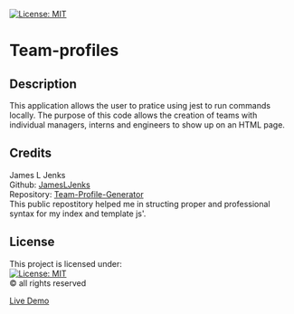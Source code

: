 [![License: MIT](https://img.shields.io/badge/License-MIT-yellow.svg)](https://opensource.org/licenses/MIT)
# Team-profiles
## Description
This application allows the user to pratice using jest to run commands locally. The purpose of this code allows the creation of teams with individual managers, interns and engineers to show up on an HTML page.


## Credits
James L Jenks<br />
Github: [JamesLJenks](https://github.com/JamesLJenks)<br />
Repository: [Team-Profile-Generator](https://github.com/JamesLJenks/10_OOP-Team-Profile-Generator)<br />
This public repostitory helped me in structing proper and professional syntax for my index and template js'. 

## License
This project is licensed under:<br />
[![License: MIT](https://img.shields.io/badge/License-MIT-yellow.svg)](https://opensource.org/licenses/MIT)<br />
&copy; all rights reserved 

[Live Demo](https://www.youtube.com/watch?v=dFPjxd1kTSM&ab_channel=Undrcver)

